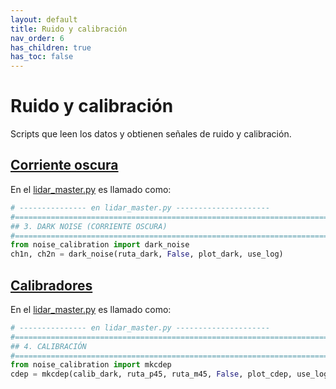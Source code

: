 ```yaml
---
layout: default
title: Ruido y calibración
nav_order: 6
has_children: true
has_toc: false
---
```


# Ruido y calibración
Scripts que leen los datos y obtienen señales de ruido y calibración.

## [Corriente oscura](dark_noise)

En el [lidar_master.py](../preanalisis/lidar_master) es llamado como:

```python
# --------------- en lidar_master.py ---------------------
#=======================================================================
## 3. DARK NOISE (CORRIENTE OSCURA)
#=======================================================================
from noise_calibration import dark_noise
ch1n, ch2n = dark_noise(ruta_dark, False, plot_dark, use_log)
```


## [Calibradores](calibracion)


En el [lidar_master.py](../preanalisis/lidar_master) es llamado como:

```python
# --------------- en lidar_master.py ---------------------
#=======================================================================
## 4. CALIBRACIÓN
#=======================================================================
from noise_calibration import mkcdep
cdep = mkcdep(calib_dark, ruta_p45, ruta_m45, False, plot_cdep, use_log, carpeta_gen)
```
